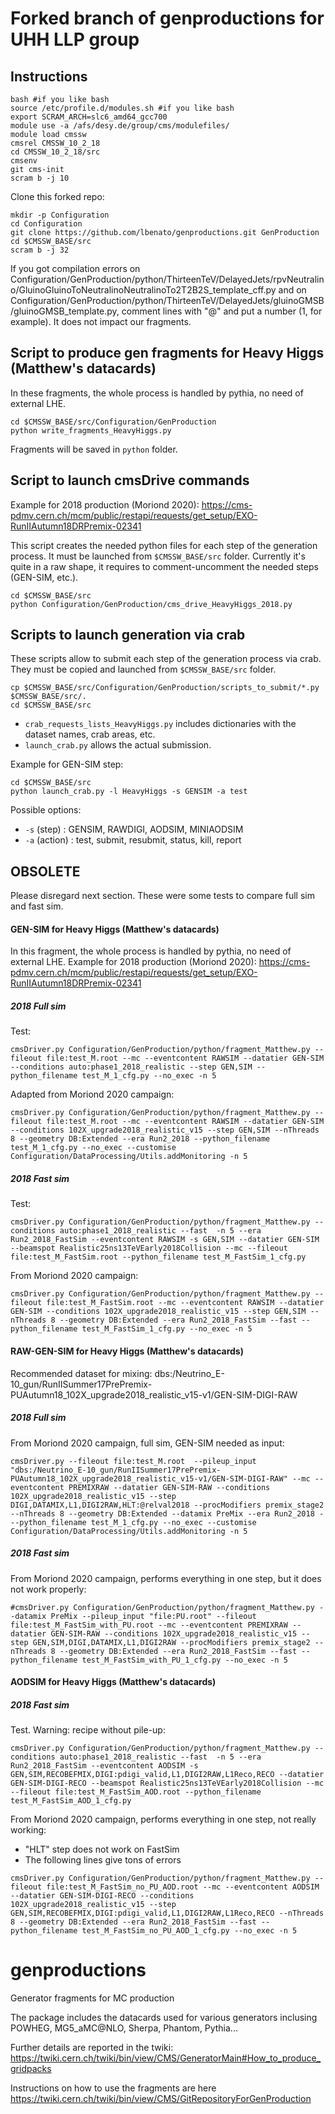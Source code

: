 # Forked branch of genproductions for UHH LLP group

## Instructions
```
bash #if you like bash
source /etc/profile.d/modules.sh #if you like bash
export SCRAM_ARCH=slc6_amd64_gcc700
module use -a /afs/desy.de/group/cms/modulefiles/
module load cmssw
cmsrel CMSSW_10_2_18
cd CMSSW_10_2_18/src
cmsenv
git cms-init
scram b -j 10
```

Clone this forked repo:

```
mkdir -p Configuration
cd Configuration
git clone https://github.com/lbenato/genproductions.git GenProduction
cd $CMSSW_BASE/src
scram b -j 32
```

If you got compilation errors on Configuration/GenProduction/python/ThirteenTeV/DelayedJets/rpvNeutralino/GluinoGluinoToNeutralinoNeutralinoTo2T2B2S_template_cff.py and on Configuration/GenProduction/python/ThirteenTeV/DelayedJets/gluinoGMSB/gluinoGMSB_template.py, comment lines with "@" and put a number (1, for example). It does not impact our fragments.

## Script to produce gen fragments for Heavy Higgs (Matthew's datacards)

In these fragments, the whole process is handled by pythia, no need of external LHE.

```
cd $CMSSW_BASE/src/Configuration/GenProduction
python write_fragments_HeavyHiggs.py
```

Fragments will be saved in `python` folder.

## Script to launch cmsDrive commands

Example for 2018 production (Moriond 2020): https://cms-pdmv.cern.ch/mcm/public/restapi/requests/get_setup/EXO-RunIIAutumn18DRPremix-02341

This script creates the needed python files for each step of the generation process. It must be launched from `$CMSSW_BASE/src` folder. Currently it's quite in a raw shape, it requires to comment-uncomment the needed steps (GEN-SIM, etc.).

```
cd $CMSSW_BASE/src
python Configuration/GenProduction/cms_drive_HeavyHiggs_2018.py
```

## Scripts to launch generation via crab

These scripts allow to submit each step of the generation process via crab. They must be copied and launched from `$CMSSW_BASE/src` folder.

```
cp $CMSSW_BASE/src/Configuration/GenProduction/scripts_to_submit/*.py $CMSSW_BASE/src/.
cd $CMSSW_BASE/src
```

* `crab_requests_lists_HeavyHiggs.py` includes dictionaries with the dataset names, crab areas, etc.
* `launch_crab.py` allows the actual submission.

Example for GEN-SIM step:

```
cd $CMSSW_BASE/src
python launch_crab.py -l HeavyHiggs -s GENSIM -a test
```

Possible options:
* `-s` (step) : GENSIM, RAWDIGI, AODSIM, MINIAODSIM
* `-a` (action) : test, submit, resubmit, status, kill, report

## OBSOLETE

Please disregard next section. These were some tests to compare full sim and fast sim.


#### GEN-SIM for Heavy Higgs (Matthew's datacards)

In this fragment, the whole process is handled by pythia, no need of external LHE.
Example for 2018 production (Moriond 2020): https://cms-pdmv.cern.ch/mcm/public/restapi/requests/get_setup/EXO-RunIIAutumn18DRPremix-02341

##### 2018 Full sim
Test:

```
cmsDriver.py Configuration/GenProduction/python/fragment_Matthew.py --fileout file:test_M.root --mc --eventcontent RAWSIM --datatier GEN-SIM --conditions auto:phase1_2018_realistic --step GEN,SIM --python_filename test_M_1_cfg.py --no_exec -n 5
```

Adapted from Moriond 2020 campaign:
```
cmsDriver.py Configuration/GenProduction/python/fragment_Matthew.py --fileout file:test_M.root --mc --eventcontent RAWSIM --datatier GEN-SIM --conditions 102X_upgrade2018_realistic_v15 --step GEN,SIM --nThreads 8 --geometry DB:Extended --era Run2_2018 --python_filename test_M_1_cfg.py --no_exec --customise Configuration/DataProcessing/Utils.addMonitoring -n 5
```

##### 2018 Fast sim
Test:
```
cmsDriver.py Configuration/GenProduction/python/fragment_Matthew.py --conditions auto:phase1_2018_realistic --fast  -n 5 --era Run2_2018_FastSim --eventcontent RAWSIM -s GEN,SIM --datatier GEN-SIM --beamspot Realistic25ns13TeVEarly2018Collision --mc --fileout file:test_M_FastSim.root --python_filename test_M_FastSim_1_cfg.py
```

From Moriond 2020 campaign:
```
cmsDriver.py Configuration/GenProduction/python/fragment_Matthew.py --fileout file:test_M_FastSim.root --mc --eventcontent RAWSIM --datatier GEN-SIM --conditions 102X_upgrade2018_realistic_v15 --step GEN,SIM --nThreads 8 --geometry DB:Extended --era Run2_2018_FastSim --fast --python_filename test_M_FastSim_1_cfg.py --no_exec -n 5
```

#### RAW-GEN-SIM for Heavy Higgs (Matthew's datacards)
Recommended dataset for mixing: dbs:/Neutrino_E-10_gun/RunIISummer17PrePremix-PUAutumn18_102X_upgrade2018_realistic_v15-v1/GEN-SIM-DIGI-RAW

##### 2018 Full sim

From Moriond 2020 campaign, full sim, GEN-SIM needed as input:
```
cmsDriver.py --fileout file:test_M.root  --pileup_input "dbs:/Neutrino_E-10_gun/RunIISummer17PrePremix-PUAutumn18_102X_upgrade2018_realistic_v15-v1/GEN-SIM-DIGI-RAW" --mc --eventcontent PREMIXRAW --datatier GEN-SIM-RAW --conditions 102X_upgrade2018_realistic_v15 --step DIGI,DATAMIX,L1,DIGI2RAW,HLT:@relval2018 --procModifiers premix_stage2 --nThreads 8 --geometry DB:Extended --datamix PreMix --era Run2_2018 ---python_filename test_M_1_cfg.py --no_exec --customise Configuration/DataProcessing/Utils.addMonitoring -n 5
```
##### 2018 Fast sim
From Moriond 2020 campaign, performs everything in one step, but it does not work properly:

```
#cmsDriver.py Configuration/GenProduction/python/fragment_Matthew.py --datamix PreMix --pileup_input "file:PU.root" --fileout file:test_M_FastSim_with_PU.root --mc --eventcontent PREMIXRAW --datatier GEN-SIM-RAW --conditions 102X_upgrade2018_realistic_v15 --step GEN,SIM,DIGI,DATAMIX,L1,DIGI2RAW --procModifiers premix_stage2 --nThreads 8 --geometry DB:Extended --era Run2_2018_FastSim --fast --python_filename test_M_FastSim_with_PU_1_cfg.py --no_exec -n 5
```

#### AODSIM for Heavy Higgs (Matthew's datacards)

##### 2018 Fast sim
Test. Warning: recipe without pile-up:
```
cmsDriver.py Configuration/GenProduction/python/fragment_Matthew.py --conditions auto:phase1_2018_realistic --fast  -n 5 --era Run2_2018_FastSim --eventcontent AODSIM -s GEN,SIM,RECOBEFMIX,DIGI:pdigi_valid,L1,DIGI2RAW,L1Reco,RECO --datatier GEN-SIM-DIGI-RECO --beamspot Realistic25ns13TeVEarly2018Collision --mc --fileout file:test_M_FastSim_AOD.root --python_filename test_M_FastSim_AOD_1_cfg.py
```

From Moriond 2020 campaign, performs everything in one step, not really working:

   * "HLT" step does not work on FastSim
   * The following lines give tons of errors
```
cmsDriver.py Configuration/GenProduction/python/fragment_Matthew.py --fileout file:test_M_FastSim_no_PU_AOD.root --mc --eventcontent AODSIM --datatier GEN-SIM-DIGI-RECO --conditions 102X_upgrade2018_realistic_v15 --step GEN,SIM,RECOBEFMIX,DIGI:pdigi_valid,L1,DIGI2RAW,L1Reco,RECO --nThreads 8 --geometry DB:Extended --era Run2_2018_FastSim --fast --python_filename test_M_FastSim_no_PU_AOD_1_cfg.py --no_exec -n 5
```


# genproductions
Generator fragments for MC production

The package includes the datacards used for various generators inclusing POWHEG, MG5_aMC@NLO, Sherpa, Phantom, Pythia...

Further details are reported in the twiki: https://twiki.cern.ch/twiki/bin/view/CMS/GeneratorMain#How_to_produce_gridpacks

Instructions on how to use the fragments are here https://twiki.cern.ch/twiki/bin/view/CMS/GitRepositoryForGenProduction
